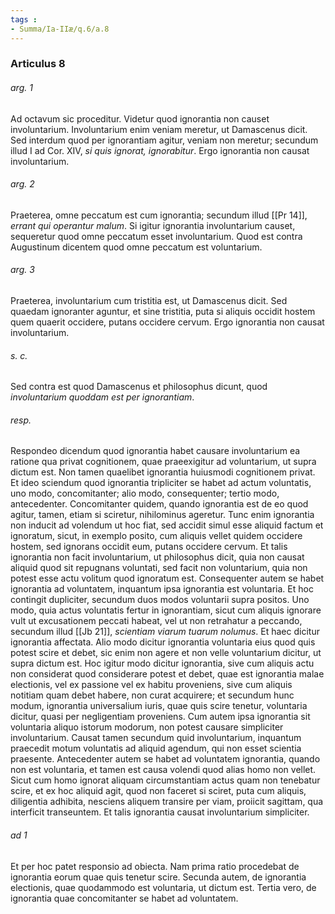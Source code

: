 ```yaml
---
tags : 
- Summa/Ia-IIæ/q.6/a.8
---
```


### Articulus 8

###### arg. 1
Ad octavum sic proceditur. Videtur quod ignorantia non causet involuntarium. Involuntarium enim veniam meretur, ut Damascenus dicit. Sed interdum quod per ignorantiam agitur, veniam non meretur; secundum illud I ad Cor. XIV, *si quis ignorat, ignorabitur*. Ergo ignorantia non causat involuntarium.

###### arg. 2
Praeterea, omne peccatum est cum ignorantia; secundum illud [[Pr 14]], *errant qui operantur malum*. Si igitur ignorantia involuntarium causet, sequeretur quod omne peccatum esset involuntarium. Quod est contra Augustinum dicentem quod omne peccatum est voluntarium.

###### arg. 3
Praeterea, involuntarium cum tristitia est, ut Damascenus dicit. Sed quaedam ignoranter aguntur, et sine tristitia, puta si aliquis occidit hostem quem quaerit occidere, putans occidere cervum. Ergo ignorantia non causat involuntarium.

###### s. c.
Sed contra est quod Damascenus et philosophus dicunt, quod *involuntarium quoddam est per ignorantiam*.

###### resp.
Respondeo dicendum quod ignorantia habet causare involuntarium ea ratione qua privat cognitionem, quae praeexigitur ad voluntarium, ut supra dictum est. Non tamen quaelibet ignorantia huiusmodi cognitionem privat. Et ideo sciendum quod ignorantia tripliciter se habet ad actum voluntatis, uno modo, concomitanter; alio modo, consequenter; tertio modo, antecedenter. Concomitanter quidem, quando ignorantia est de eo quod agitur, tamen, etiam si sciretur, nihilominus ageretur. Tunc enim ignorantia non inducit ad volendum ut hoc fiat, sed accidit simul esse aliquid factum et ignoratum, sicut, in exemplo posito, cum aliquis vellet quidem occidere hostem, sed ignorans occidit eum, putans occidere cervum. Et talis ignorantia non facit involuntarium, ut philosophus dicit, quia non causat aliquid quod sit repugnans voluntati, sed facit non voluntarium, quia non potest esse actu volitum quod ignoratum est. Consequenter autem se habet ignorantia ad voluntatem, inquantum ipsa ignorantia est voluntaria. Et hoc contingit dupliciter, secundum duos modos voluntarii supra positos. Uno modo, quia actus voluntatis fertur in ignorantiam, sicut cum aliquis ignorare vult ut excusationem peccati habeat, vel ut non retrahatur a peccando, secundum illud [[Jb 21]], *scientiam viarum tuarum nolumus*. Et haec dicitur ignorantia affectata. Alio modo dicitur ignorantia voluntaria eius quod quis potest scire et debet, sic enim non agere et non velle voluntarium dicitur, ut supra dictum est. Hoc igitur modo dicitur ignorantia, sive cum aliquis actu non considerat quod considerare potest et debet, quae est ignorantia malae electionis, vel ex passione vel ex habitu proveniens, sive cum aliquis notitiam quam debet habere, non curat acquirere; et secundum hunc modum, ignorantia universalium iuris, quae quis scire tenetur, voluntaria dicitur, quasi per negligentiam proveniens. Cum autem ipsa ignorantia sit voluntaria aliquo istorum modorum, non potest causare simpliciter involuntarium. Causat tamen secundum quid involuntarium, inquantum praecedit motum voluntatis ad aliquid agendum, qui non esset scientia praesente. Antecedenter autem se habet ad voluntatem ignorantia, quando non est voluntaria, et tamen est causa volendi quod alias homo non vellet. Sicut cum homo ignorat aliquam circumstantiam actus quam non tenebatur scire, et ex hoc aliquid agit, quod non faceret si sciret, puta cum aliquis, diligentia adhibita, nesciens aliquem transire per viam, proiicit sagittam, qua interficit transeuntem. Et talis ignorantia causat involuntarium simpliciter.

###### ad 1
Et per hoc patet responsio ad obiecta. Nam prima ratio procedebat de ignorantia eorum quae quis tenetur scire. Secunda autem, de ignorantia electionis, quae quodammodo est voluntaria, ut dictum est. Tertia vero, de ignorantia quae concomitanter se habet ad voluntatem.

